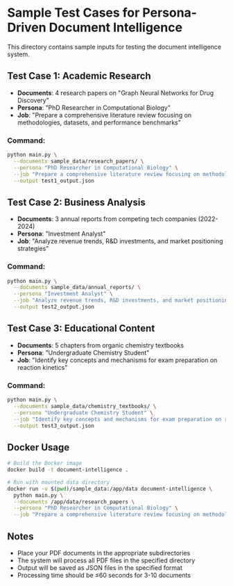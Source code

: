 # Sample Test Cases for Persona-Driven Document Intelligence

This directory contains sample inputs for testing the document intelligence system.

## Test Case 1: Academic Research
- **Documents**: 4 research papers on "Graph Neural Networks for Drug Discovery"
- **Persona**: "PhD Researcher in Computational Biology"
- **Job**: "Prepare a comprehensive literature review focusing on methodologies, datasets, and performance benchmarks"

### Command:
```bash
python main.py \
  --documents sample_data/research_papers/ \
  --persona "PhD Researcher in Computational Biology" \
  --job "Prepare a comprehensive literature review focusing on methodologies, datasets, and performance benchmarks" \
  --output test1_output.json
```

## Test Case 2: Business Analysis
- **Documents**: 3 annual reports from competing tech companies (2022-2024)
- **Persona**: "Investment Analyst"
- **Job**: "Analyze revenue trends, R&D investments, and market positioning strategies"

### Command:
```bash
python main.py \
  --documents sample_data/annual_reports/ \
  --persona "Investment Analyst" \
  --job "Analyze revenue trends, R&D investments, and market positioning strategies" \
  --output test2_output.json
```

## Test Case 3: Educational Content
- **Documents**: 5 chapters from organic chemistry textbooks
- **Persona**: "Undergraduate Chemistry Student"
- **Job**: "Identify key concepts and mechanisms for exam preparation on reaction kinetics"

### Command:
```bash
python main.py \
  --documents sample_data/chemistry_textbooks/ \
  --persona "Undergraduate Chemistry Student" \
  --job "Identify key concepts and mechanisms for exam preparation on reaction kinetics" \
  --output test3_output.json
```

## Docker Usage

```bash
# Build the Docker image
docker build -t document-intelligence .

# Run with mounted data directory
docker run -v $(pwd)/sample_data:/app/data document-intelligence \
  python main.py \
  --documents /app/data/research_papers \
  --persona "PhD Researcher in Computational Biology" \
  --job "Prepare a comprehensive literature review focusing on methodologies, datasets, and performance benchmarks"
```

## Notes
- Place your PDF documents in the appropriate subdirectories
- The system will process all PDF files in the specified directory
- Output will be saved as JSON files in the specified format
- Processing time should be ≤60 seconds for 3-10 documents
